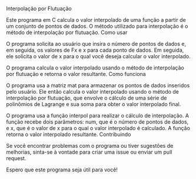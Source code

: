 
  Interpolação por Flutuação

Este programa em C calcula o valor interpolado de uma função a partir de um conjunto de pontos de dados. O método utilizado para interpolação é o método de interpolação por flutuação.
  Como usar

O programa solicita ao usuário que insira o número de pontos de dados e, em seguida, os valores de Fx e x para cada ponto de dados. Em seguida, ele solicita o valor de x para o qual você deseja calcular o valor interpolado.

O programa calcula o valor interpolado usando o método de interpolação por flutuação e retorna o valor resultante.
  Como funciona

O programa usa a matriz mat para armazenar os pontos de dados inseridos pelo usuário. Ele então calcula o valor interpolado usando o método de interpolação por flutuação, que envolve o cálculo de uma série de polinômios de Lagrange e sua soma para obter o valor interpolado final.

O programa usa a função interpol para realizar o cálculo de interpolação. A função recebe dois parâmetros: num, que é o número de pontos de dados, e x, que é o valor de x para o qual o valor interpolado é calculado. A função retorna o valor interpolado resultante.
  Contribuindo

Se você encontrar problemas com o programa ou tiver sugestões de melhorias, sinta-se à vontade para criar uma issue ou enviar um pull request.

Espero que este programa seja útil para você!
